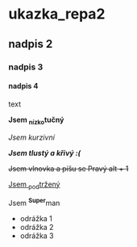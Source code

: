 # ukazka_repa2

## nadpis 2

### nadpis 3

#### nadpis 4

text

**Jsem <sub>nízko</sub>tučný**

*Jsem kurzivní*

***Jsem tlustý a křivý :(***

~~Jsem vlnovka a píšu se Pravý alt + 1~~

<ins>Jsem <sub>pod</sub>tržený</ins>

Jsem <sup>**Super**</sup>man



- odrážka 1
- odrážka 2
- odrážka 3